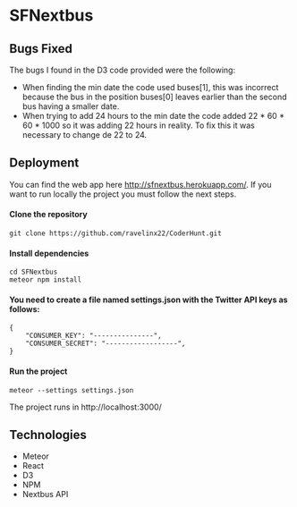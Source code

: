# SFNextbus

## Bugs Fixed

The bugs I found in the D3 code provided were the following:

- When finding the min date the code used buses[1], this was incorrect because the bus in the position buses[0] leaves earlier than the second bus having a smaller date.
- When trying to add 24 hours to the min date the code added 22 * 60 * 60 * 1000 so it was adding 22 hours in reality. To fix this it was necessary to change de 22 to 24. 


## Deployment

You can find the web app here http://sfnextbus.herokuapp.com/. If you want to run locally the project you must follow the next steps.

#### Clone the repository
```
git clone https://github.com/ravelinx22/CoderHunt.git
```
#### Install dependencies
```
cd SFNextbus
meteor npm install
```
#### You need to create a file named settings.json with the Twitter API keys as follows:

```
{
	"CONSUMER_KEY": "---------------",
	"CONSUMER_SECRET": "------------------",
}
```
#### Run the project
```
meteor --settings settings.json
```

The project runs in http://localhost:3000/

## Technologies

- Meteor
- React
- D3
- NPM
- Nextbus API


